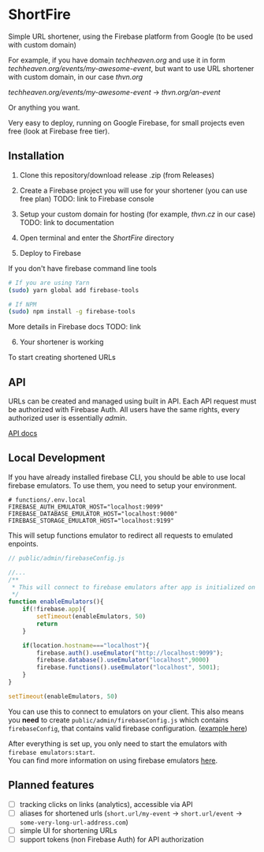 # ShortFire

Simple URL shortener, using the Firebase platform from Google (to be used with custom domain)

For example, if you have domain *techheaven.org* and use it in form *techheaven.org/events/my-awesome-event*,
but want to use URL shortener with custom domain, in our case *thvn.org*

*techheaven.org/events/my-awesome-event* -> *thvn.org/an-event*

Or anything you want.

Very easy to deploy, running on Google Firebase, for small projects even free (look at Firebase free tier).

## Installation

1. Clone this repository/download release .zip (from Releases)

2. Create a Firebase project you will use for your shortener (you can use free plan)
TODO: link to Firebase console

3. Setup your custom domain for hosting (for example, *thvn.cz* in our case)
TODO: link to documentation

4. Open terminal and enter the *ShortFire* directory

5. Deploy to Firebase

If you don't have firebase command line tools

```bash
# If you are using Yarn
(sudo) yarn global add firebase-tools

# If NPM
(sudo) npm install -g firebase-tools
```

More details in Firebase docs TODO: link

6. Your shortener is working

To start creating shortened URLs

## API

URLs can be created and managed using built in API. Each API request must be authorized 
with Firebase Auth. All users have the same rights, every authorized user is essentially *admin*.

[API docs](/link-to-wiki)

## Local Development
If you have already installed firebase CLI, you should be able to use local firebase emulators.
To use them, you need to setup your environment.
```dotenv
# functions/.env.local
FIREBASE_AUTH_EMULATOR_HOST="localhost:9099"
FIREBASE_DATABASE_EMULATOR_HOST="localhost:9000"
FIREBASE_STORAGE_EMULATOR_HOST="localhost:9199"
```
This will setup functions emulator to redirect all requests to emulated enpoints.
```javascript
// public/admin/firebaseConfig.js

//...
/**
 * This will connect to firebase emulators after app is initialized on localhost
 */
function enableEmulators(){
	if(!firebase.app){
		setTimeout(enableEmulators, 50)
		return
	}

	if(location.hostname==="localhost"){
		firebase.auth().useEmulator("http://localhost:9099");
		firebase.database().useEmulator("localhost",9000)
		firebase.functions().useEmulator("localhost", 5001);
	}
}

setTimeout(enableEmulators, 50)
```
You can use this to connect to emulators on your client. This also means you **need** to create `public/admin/firebaseConfig.js`
which contains `firebaseConfig`, that contains valid firebase configuration. ([example here](public/admin/firebaseConfig.sample.js))

After everything is set up, you only need to start the emulators with `firebase emulators:start`. <br/>
You can find more information on using firebase emulators [here](https://firebase.google.com/docs/emulator-suite).

## Planned features

 - [ ] tracking clicks on links (analytics), accessible via API
 - [ ] aliases for shortened urls (`short.url/my-event` -> `short.url/event` -> `some-very-long-url-address.com`)
 - [ ] simple UI for shortening URLs
 - [ ] support tokens (non Firebase Auth) for API authorization
